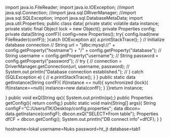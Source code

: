 import java.io.FileReader;
import java.io.IOException;
//import java.sql.Connection;
//import java.sql.DRiverManager;
//import java.sql.SQLException;
import java.sql.DatabaseMetaData;
import java.util.Properties;
public class data{
    private static volatile data instance;
    private static final Object lock = new Object();
    private Properties config;
private data(String confF){
    config=new Properties();
    try{
        config.load(new FileReader(confF));
    }catch (IOException a){
        a.printStackTrace();
    }
    //        Initialize database connection
//        String url = "jdbc:mysql://" + config.getProperty("hostname") + "/" + config.getProperty("database");
//        String username = config.getProperty("username");
//        String password = config.getProperty("password");
//        try {
//            connection = DriverManager.getConnection(url, username, password);
//            System.out.println("Database connection established.");
//        } catch (SQLException e) {
//            e.printStackTrace();     }
}
public static data getInstance(String confF){
    if(instance == null){
        synchronized (lock){
            if(instance==null){
                instance=new data(confF);
            }
        }}return instance;

}
public void exQ(String qx){
System.out.println(qx);}
    public Properties getConfig(){
    return config;}
    public static void main(String[] args){
    String configF="C:/Users/ПК/Desktop/config.properties";
    data dbcon= data.getInstance(configF);
    dbcon.exQ("SELECT*From table");
    Properties dfCF = dbcon.getConfig();
    System.out.println("DB connect info"+dfCF);
    }
}


hostname=lokal
username=Nuks
password=ht_jt
database=tab1
